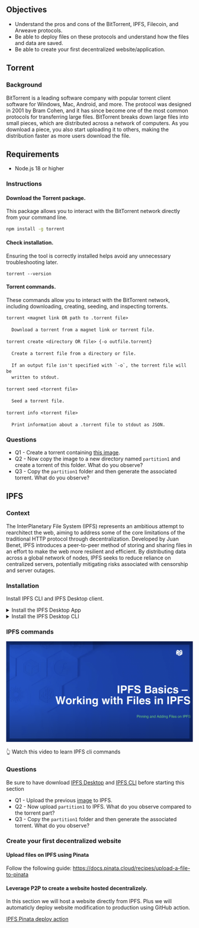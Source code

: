 ## Objectives
- Understand the pros and cons of the BitTorrent, IPFS, Filecoin, and Arweave protocols.
- Be able to deploy files on these protocols and understand how the files and data are saved.
- Be able to create your first decentralized website/application.

## Torrent

### Background

BitTorrent is a leading software company with popular torrent client software for Windows, Mac, Android, and more. The protocol was designed in 2001 by Bram Cohen, and it has since become one of the most common protocols for transferring large files. BitTorrent breaks down large files into small pieces, which are distributed across a network of computers. As you download a piece, you also start uploading it to others, making the distribution faster as more users download the file.

## Requirements
- Node.js 18 or higher

### Instructions
#### Download the Torrent package.

This package allows you to interact with the BitTorrent network directly from your command line.
```bash
npm install -g torrent
```
#### Check installation.

Ensuring the tool is correctly installed helps avoid any unnecessary troubleshooting later.
```
torrent --version
```
#### Torrent commands.

These commands allow you to interact with the BitTorrent network, including downloading, creating, seeding, and inspecting torrents.
```
torrent <magnet link OR path to .torrent file>

  Download a torrent from a magnet link or torrent file.

torrent create <directory OR file> {-o outfile.torrent}

  Create a torrent file from a directory or file.

  If an output file isn't specified with `-o`, the torrent file will be
  written to stdout.

torrent seed <torrent file>

  Seed a torrent file.

torrent info <torrent file>

  Print information about a .torrent file to stdout as JSON.
```

### Questions
- Q1 - Create a torrent containing [this image]().
- Q2 - Now copy the image to a new directory named `partition1` and create a torrent of this folder. What do you observe?
- Q3 - Copy the `partition1` folder and then generate the associated torrent. What do you observe?

## IPFS

### Context
The InterPlanetary File System (IPFS) represents an ambitious attempt to rearchitect the web, aiming to address some of the core limitations of the traditional HTTP protocol through decentralization. Developed by Juan Benet, IPFS introduces a peer-to-peer method of storing and sharing files in an effort to make the web more resilient and efficient. By distributing data across a global network of nodes, IPFS seeks to reduce reliance on centralized servers, potentially mitigating risks associated with censorship and server outages.

### Installation

Install IPFS CLI and IPFS Desktop client.

<details>
    <summary>
        Install the IPFS Desktop App
    </summary>

**IPFS Desktop bundles an IPFS node, file manager, peer manager, and content explorer into a single, easy-to-use application.**

Use IPFS Desktop to get acquainted with IPFS without needing to touch the terminal — or, if you're already experienced, use the powerful menubar/taskbar shortcuts alongside the command line to make your IPFS workflow faster.

If you already have an IPFS node on your computer, IPFS Desktop will act as a control panel and file browser for that node. If you don't have a node, it'll install one for you. And either way, IPFS Desktop will automatically check for updates.

![Status screen of IPFS Desktop](https://github.com/ipfs/ipfs-docs/raw/main/docs/install/images/ipfs-desktop/desktop-status.png)

| Files screen                                                               | Explore screen                                                                 | Peers screen                                                               | Settings screen                                                                  | Menubar/taskbar                                                                      |
| -------------------------------------------------------------------------- | ------------------------------------------------------------------------------ | -------------------------------------------------------------------------- | -------------------------------------------------------------------------------- | ------------------------------------------------------------------------------------- |
| ![Screenshot of the Files screen](https://github.com/ipfs/ipfs-docs/raw/main/docs/install/images/ipfs-desktop/desktop-files.png) | ![Screenshot of the Explore screen](https://github.com/ipfs/ipfs-docs/raw/main/docs/install/images/ipfs-desktop/desktop-explore.png) | ![Screenshot of the Peers screen](https://github.com/ipfs/ipfs-docs/raw/main/docs/install/images/ipfs-desktop/desktop-peers.png) | ![Screenshot of the Settings screen](https://github.com/ipfs/ipfs-docs/raw/main/docs/install/images/ipfs-desktop/desktop-settings.png) | ![Screenshot of Mac/Windows menus](https://github.com/ipfs/ipfs-docs/raw/main/docs/install/images/ipfs-desktop/desktop-menubar-taskbar.png) |

###### Feature highlights

- **Start your node at system startup (Mac/Windows) and control it from your OS** using the convenient menubar/system tray menu.
- **Quickly import files, folders, and screenshots to IPFS** in a variety of convenient ways, including drag-and-drop and (for Windows) right-clicking a file/folder's icon.
- **Easily manage the contents of your node** with a familiar file browser that offers quick shortcuts for renaming/moving/pinning files and folders, previewing many common file formats directly in IPFS Desktop, copying content IDs or shareable links to your clipboard, and more.
- **Quick download for CIDs, IPFS paths, and IPNS paths** — choose `Download...` by right-clicking the IPFS icon on your computer's menu bar, paste in a hash, and you're good to go.
- **Visualize your IPFS peers worldwide** on a map depicting what nodes you're connected to, where they are, the connections they're using, and more.
- **Explore the "Merkle Forest" of IPFS files** with a visualizer that lets you see firsthand how example datasets stored on IPFS — or your own IPFS files — are broken down into content-addressed pieces.
- **OS-wide support for IPFS files and links** (on Mac, Windows, and some Linux flavors) automatically hands off links starting with `ipfs://`, `ipns://` and `dweb:` to be opened in IPFS Desktop.
- **CLI Tutor Mode** helps you learn IPFS commands as you go.

###### Install instructions

To install IPFS Desktop, follow the specific instructions for your operating system. IPFS Desktop is built using the [Electron framework](https://www.electronjs.org), so the application should work wherever Electron works.

| [Windows](#windows)                                                 | [macOS](#macos)                                               | [Ubuntu](#ubuntu)                                                |
| ------------------------------------------------------------------- | ------------------------------------------------------------- | ---------------------------------------------------------------- |
| [![Windows icon](https://github.com/ipfs/ipfs-docs/raw/main/docs/install/images/ipfs-desktop/windows-icon.png)](#windows) | [![macOS icon](https://github.com/ipfs/ipfs-docs/raw/main/docs/install/images/ipfs-desktop/apple-icon.png)](#macos) | [![Ubuntu icon](https://github.com/ipfs/ipfs-docs/raw/main/docs/install/images/ipfs-desktop/ubuntu-icon.png)](#ubuntu) |

Or, if you'd rather use a package manager, check this [list of third-party packages](#package-managers) maintained by the IPFS community.

##### Windows

1. Go to the [IPFS Desktop downloads page](https://github.com/ipfs/ipfs-desktop/releases)
2. Find the link ending in `.exe` for the latest version of IPFS Desktop:

   ![The IPFS Desktop download page.](https://github.com/ipfs/ipfs-docs/raw/main/docs/install/images/ipfs-desktop/install-windows-download-exe-page.png)

3. Run the `.exe` file to start the installation.
4. Select whether you want to install the application for just yourself or all users on the computer. Click **Next**:

   ![The IPFS Desktop install options window.](https://github.com/ipfs/ipfs-docs/raw/main/docs/install/images/ipfs-desktop/install-windows-install-options.png)

5. Select the install location for the application. The default location is usually fine. Click **Next**:

   ![The IPFS Desktop installation location window.](https://github.com/ipfs/ipfs-docs/raw/main/docs/install/images/ipfs-desktop/install-windows-install-location.png)

6. Wait for the installation to finish and click **Finish**:

   ![The IPFS Desktop installation finished window.](https://github.com/ipfs/ipfs-docs/raw/main/docs/install/images/ipfs-desktop/install-windows-install-finish.png)

7. You can now find an IPFS icon in the status bar:

   ![The IPFS Desktop status bar menu in the Windows status bar.](https://github.com/ipfs/ipfs-docs/raw/main/docs/install/images/ipfs-desktop/install-windows-ipfs-desktop-status-bar.png)

The IPFS Desktop application has finished installing. Now, [add your site](.https://github.com/ipfs/ipfs-docs/raw/main/docs/install/how-to/websites-on-ipfs/single-page-website.md#add-your-site).

##### macOS

1. Download the latest available `.dmg` file from the [ipfs/ipfs-desktop releases page](https://github.com/ipfs/ipfs-desktop/releases)

   ![List of available download links in GitHub.](https://github.com/ipfs/ipfs-docs/raw/main/docs/install/images/ipfs-desktop/install-macos-dmg-file-link.png)

2. Open the `ipfs-desktop.dmg` file.
3. Drag the IPFS icon into the **Applications** folder:

   ![Drag-to-install window in MacOS.](https://github.com/ipfs/ipfs-docs/raw/main/docs/install/images/ipfs-desktop/install-macos-drag-ipfs-drag.png)

4. Open your **Applications** folder and open the IPFS Desktop application.
5. You may get a warning saying _IPFS Desktop.app can't be opened_. Click **Show in Finder**:

   ![An error message showing that the computer cannot install the application.](https://github.com/ipfs/ipfs-docs/raw/main/docs/install/images/ipfs-desktop/install-macos-ipfs-cannot-be-opened.png)

6. Find **IPFS Desktop.app** in your **Applications** folder.
7. Hold down the `control` key, click **IPFS Desktop.app**, and click **Open**:

   ![Right click context menu of IPFS Desktop.app.](https://github.com/ipfs/ipfs-docs/raw/main/docs/install/images/ipfs-desktop/install-macos-force-open.png)

8. Click **Open** in the new window:

   ![Open confirmation window.](https://github.com/ipfs/ipfs-docs/raw/main/docs/install/images/ipfs-desktop/install-macos-open-confirmation.png)

9. You can now find an IPFS icon in the status bar:

   ![The IPFS Desktop status bar menu in the macOS status bar.](https://github.com/ipfs/ipfs-docs/raw/main/docs/install/images/ipfs-desktop/install-macos-ipfs-desktop-status-bar.png)

The IPFS Desktop application has finished installing. Now, [add your site](.https://github.com/ipfs/ipfs-docs/raw/main/docs/install/how-to/websites-on-ipfs/single-page-website.md#add-your-site).

##### Ubuntu

While these instructions are specific to Ubuntu, they will likely work with most Ubuntu-related Linux distributions. For non-Ubuntu Linux distributions, check out the [IPFS Desktop GitHub repository](https://github.com/ipfs/ipfs-desktop#install) for install instructions.

###### Install with `.deb`

1. Download the latest `.deb` installer from the [IPFS Desktop GitHub repository](https://github.com/ipfs/ipfs-desktop#linuxfreebsd).
2. Double click to install the package with Ubuntu Software, or move into where you downloaded the installer and install from the command-line:

    ```shell
    sudo dpkg -i https://github.com/ipfs/ipfs-docs/raw/main/docs/install/ipfs-desktop-[version]-amd64.deb
    ```

    Replace `[version]` with the version number of the IPFS package you just downloaded.

###### Install using AppImage

:::warning
When installing IPFS Desktop using an AppImage executable, you will not have access to the command-line `ipfs` commands. This limitation is due to how AppImages work and how they containerize their processes.

If you are certain that you do not need to use the command-line `ipfs` commands, then go ahead and install the AppImage. Otherwise, consider using the [deb installer ↑](#install-with-deb)
:::

1. Download the latest `.AppImage` package from the [IPFS Desktop GitHub repository](https://github.com/ipfs/ipfs-desktop#linuxfreebsd).
2. Move into where you downloaded the `.AppImage` file, and make it executable:

   ```shell
   cd Downloads
   chmod a+x https://github.com/ipfs/ipfs-docs/raw/main/docs/install/ipfs-desktop-linux.AppImage
   ```

3. Open the `.AppImage` by calling `https://github.com/ipfs/ipfs-docs/raw/main/docs/install/ipfs-desktop-linux.AppImage` from the command-line:

   ```shell
   https://github.com/ipfs/ipfs-docs/raw/main/docs/install/ipfs-desktop-linux.AppImage
   ```

   You can also run the `.AppImage` file by double-clicking on it in your file manager.

##### Package Managers

| Package Manager                                                                                                    | Command                      |
| ------------------------------------------------------------------------------------------------------------------ | ---------------------------- |
| [Homebrew](https://formulae.brew.sh/formula/ipfs#default)                                                                    | `brew install ipfs --cask`     |
| [Chocolatey](https://community.chocolatey.org/packages/ipfs-desktop)                                                         | `choco install ipfs-desktop` |
| [Scoop](https://github.com/ScoopInstaller/Extras/blob/master/bucket/ipfs-desktop.json) maintained by [@NatoBoram](https://github.com/NatoBoram) | `scoop bucket add extras && scoop install ipfs-desktop` |
| [AUR](https://aur.archlinux.org/packages/ipfs-desktop/) maintained by [@alexhenrie](https://github.com/alexhenrie) | `ipfs-desktop`               |

</details>

<details>
    <summary>
        Install the IPFS Desktop CLI
    </summary>
Using IPFS Kubo through the command-line allows you to do everything that IPFS Desktop can do, but at a more granular level, since you can specify which commands to run. Learn how to install it here.
current-ipfs-version: v0.26.0

#### Install IPFS Kubo

This guide describes the available installation processes for IPFS Kubo, a Go-based implementation of the InterPlanetary File System (IPFS) protocol. Kubo was the first implementation of IPFS, and is the most widely used implementation today. Kubo allows you to do everything that IPFS Desktop can do, but at a more granular level, since you can specify which commands to run. Kubo has the following features:

- An IPFS daemon server
- Extensive command line tooling
- An HTTP RPC API for controlling the node
- An HTTP Gateway for serving content to HTTP browsers
- Binaries for Windows, MacOS, Linux, FreeBSD and OpenBSD

Installing Kubo in the command line is handy for many use cases, such as building applications and services on top of an IPFS node, or setting up a node without a user interface (which is usually the case with remote servers or virtual machines).  

To get started, familiarize yourself with the system requirements. Then, determine if you'd like to install Kubo using one of the 5 official binary distributions, or build Kubo from source. Once you've installed Kubo, determine which node to use in the command line. Finally, check out the next steps.

:::warning
Building from source is only recommended if you are running Kubo on a system with severe resource constraints, or are contributing to the Kubo project. 
:::

##### System requirements

Kubo runs on most Windows, MacOS, Linux, FreeBSD and OpenBSD systems that meet the following requirements:

- 6 GiB of memory.
- 2 CPU cores (kubo is highly parallel).

Note the following:
- The amount of disk space your IPFS installation uses depends on how much data you're sharing. A base installation uses around 12MB of disk space.
- You can enable automatic garbage collection via [--enable-gc](../reference/kubo/cli.md#ipfs-daemon) and adjust using [default maximum disk storage](https://github.com/ipfs/kubo/blob/v0.26.0/docs/config.md#datastorestoragemax) for data retrieved from other peers.

###### Kubo on resource-constrained systems 

If you are running Kubo on a resource-constrained system (such as a Raspberry Pi), you should initialize your daemon with the `lowpower` profile. 
  
  ```bash
  ipfs init --profile=lowpower
  ```

This reduces daemon overhead on the system but may degrade content discovery and data fetching performance.

##### Install official binary distributions

This section describes how to download and install the Kubo binary from `dist.ipfs.tech` on Windows, MacOS, Linux, FreeBSD and OpenBSD operating systems. The IPFS team publishes the latest, official prebuilt Kubo binaries on the [dist.ipfs.tech website](https://dist.ipfs.tech#kubo). New IPFS Kubo binary releases are automatically shown on the Kubo page on `dist.ipfs.tech`. 

:::callout
If you are unable to access [dist.ipfs.tech](https://dist.ipfs.tech#kubo), you can also download Kubo (go-ipfs) from the project's GitHub [releases](https://github.com/ipfs/kubo/releases/latest) page or `/ipns/dist.ipfs.tech` at the [dweb.link](https://dweb.link/ipns/dist.ipfs.tech#kubo) gateway.
:::

Binaries are available for the following operating systems:

| OS      | 32-bit | 64-bit | ARM | ARM-64 |
|---------|--------|--------|-----|--------|
| macOS   | No     | Yes    | No  | Yes    |
| FreeBSD | Yes    | Yes    | Yes | No     |
| Linux   | Yes    | Yes    | Yes | Yes    |
| OpenBSD | Yes    | Yes    | Yes | No     |
| Windows | Yes    | Yes    | No  | No     |

For installation instructions for your operating system, select the appropriate tab.

:::: tabs

::: tab windows id="install-kubo-windows"

###### Windows

1. Download the Windows binary from [`dist.ipfs.tech`](https://dist.ipfs.tech/#kubo).

   ```powershell
   wget https://dist.ipfs.tech/kubo/v0.26.0/kubo_v0.26.0_windows-amd64.zip -Outfile kubo_v0.26.0.zip
   ```

1. Unzip the file to a sensible location, such as `~\Apps\kubo_v0.26.0`.

   ```powershell
   Expand-Archive -Path kubo_v0.26.0.zip -DestinationPath ~\Apps\kubo_v0.26.0
   ```

1. Move into the `kubo_v0.26.0` folder

   ```powershell
   cd ~\Apps\kubo_v0.26.0\kubo
   ```

1. Check that the `ipfs.exe` works:

   ```powershell
   .\ipfs.exe --version

   > ipfs version 0.26.0
   ```

   At this point, Kubo is usable. However, it's strongly recommended that you first add `ipfs.exe` to your `PATH` using the following steps:

1. Save the current working directory into a temporary variable:

   ```powershell
   $GO_IPFS_LOCATION = pwd
   ```

1. Create a PowerShell profile:

   ```powershell
   if (!(Test-Path -Path $PROFILE)) { New-Item -ItemType File -Path $PROFILE -Force }
   ```

   This command first checks to see if you have a profile set. If you do, it leaves it there and doesn't create a new one. You can view the contents of your profile by opening it in an editor, such as Notepad:

   ```powershell
   notepad $PROFILE
   ```

1. Add the location of your Kubo daemon and add it to PowerShell's `PATH` by truncating it to the end of your PowerShell profile:

   ```powershell
   Add-Content $PROFILE "`n[System.Environment]::SetEnvironmentVariable('PATH',`$Env:PATH+';;$GO_IPFS_LOCATION')"
   ```

1. Load your `$PROFILE`:

   ```powershell
   & $profile   
   ```

1. Navigate to your home folder

   ```powershell
   cd ~
   ```

1. Test that Kubo installed correctly:

   ```powershell
   ipfs --version

   > ipfs version 0.26.0
   ```

:::

::: tab macOS id="install-kubo-mac"

###### macOS

> The `brew` installation method supports both Intel and Apple Silicon hardware. If you prefer a manual installation, `darwin-amd64` (Intel) and `darwin-arm64` (Apple Silicon) artifacts available [here](https://dist.ipfs.tech/kubo/v0.21.0/).

1. Navigate to a terminal.

1. Use `brew` to install Kubo:

   ```shell
   brew install ipfs
   ```

1. Confirm your Kubo installation:

   ```bash
   ipfs --version
   ```

   If Kubo is installed, the version number displays. For example:

   ```bash
   > ipfs version 0.26.0
   ```
:::

::: tab linux id="install-kubo-linux"

###### Linux

1. Download the Linux binary from [`dist.ipfs.tech`](https://dist.ipfs.tech/#kubo).

   ```bash
   wget https://dist.ipfs.tech/kubo/v0.26.0/kubo_v0.26.0_linux-amd64.tar.gz
   ```

1. Unzip the file:

   ```bash
   tar -xvzf kubo_v0.26.0_linux-amd64.tar.gz

   > x kubo/install.sh
   > x kubo/ipfs
   > x kubo/LICENSE
   > x kubo/LICENSE-APACHE
   > x kubo/LICENSE-MIT
   > x kubo/README.md
   ```

1. Move into the `kubo` folder:

   ```bash
   cd kubo
   ```

1. Run the install script

   ```bash
   sudo bash install.sh

   > Moved ./ipfs to /usr/local/bin
   ```

1. Test that Kubo has installed correctly:

   ```bash
   ipfs --version

   > ipfs version 0.26.0
   ```

:::

::: tab freeBSD id="install-kubo-freeBSD"

###### FreeBSD

1. Download the FreeBSD binary from [`dist.ipfs.tech`](https://dist.ipfs.tech/#kubo).

   ```bash
   wget https://dist.ipfs.tech/kubo/v0.26.0/kubo_v0.26.0_freebsd-amd64.tar.gz
   ```

1. Unzip the file:

   ```bash
   tar -xvzf kubo_v0.26.0_freebsd-amd64.tar.gz

   > x kubo/install.sh
   > x kubo/ipfs
   > x kubo/LICENSE
   > x kubo/LICENSE-APACHE
   > x kubo/LICENSE-MIT
   > x kubo/README.md
   ```

1. Move into the `kubo` folder:

   ```bash
   cd kubo
   ```

1. Run the install script:

   ```bash
   doas bash install.sh

   > Moved ./ipfs to /usr/local/bin
   ```

1. Test that Kubo has installed correctly:

   ```bash
   ipfs --version

   > ipfs version 0.26.0
   ```

:::

::: tab openBSD id="install-kubo-openBSD"

###### OpenBSD

1. Download the OpenBSD binary from [`dist.ipfs.tech`](https://dist.ipfs.tech/#kubo).

   ```bash
   wget https://dist.ipfs.tech/kubo/v0.26.0/kubo_v0.26.0_openbsd-amd64.tar.gz
   ```

1. Unzip the file:

   ```bash
   tar -xvzf kubo_v0.26.0_openbsd-amd64.tar.gz

   > x kubo/install.sh
   > x kubo/ipfs
   > x kubo/LICENSE
   > x kubo/LICENSE-APACHE
   > x kubo/LICENSE-MIT
   > x kubo/README.md
   ```

1. Move into the `kubo` folder:

   ```bash
   cd kubo
   ```

1. Run the install script:

   ```bash
   doas bash install.sh

   > Moved ./ipfs to /usr/local/bin
   ```

1. Test that Kubo has installed correctly:

   ```bash
   ipfs --version

   > ipfs version 0.26.0
   ```

:::

::::




##### Build Kubo from source

For the current instructions on how to manually download, compile and build Kubo from source, see the [Build from Source](https://github.com/ipfs/kubo/blob/v0.26.0/README.md#build-from-source) section in the Kubo repository.

##### Determining which node to use with the command line

The command line can detect and use any node that's running, unless it's configured to use an external binary file. Here's which node to use for the local daemon or a remote client:

###### Local daemon

The local daemon process is automatically started in the CLI with the command `ipfs daemon`. It creates an `$IPFS_PATH/api` file with an [RPC API](../reference/kubo/rpc.md#http-rpc-api-reference) address.

###### Remote client

You can install the standalone IPFS CLI client independently and use it to talk to an IPFS Desktop node or a Brave node. Use the [RPC API](../reference/kubo/rpc.md#http-rpc-api-reference) to talk to the `ipfs` daemon.

When an IPFS command executes without parameters, the CLI client checks whether the `$IPFS_PATH/api` file exists and connects to the address listed there.

- If an `$IPFS_PATH` is in the default location (for example, `~/.ipfs` on Linux), then it works automatically and the IPFS CLI client talks to the locally running `ipfs` daemon without any extra configuration.

- If an `$IPFS_PATH` isn't in the default location, use the `--api <rpc-api-addr>` command-line argument. Alternatively, you can set the environment variable to `IPFS_PATH`. `IPFS_PATH` will point to a directory with the `$IPFS_PATH/api` file pointing at the Kubo RPC of the existing `ipfs` daemon instance.

####### Most common examples

If you are an IPFS Desktop user, you can install CLI tools and an `.ipfs/api` file is automatically picked up.

If you're not running IPFS Desktop, specify a custom port with `ipfs --api /ip4/127.0.0.1/tcp/<port> id` in the CLI.

For example, Brave RPC API runs on port 45001, so the CLI can talk to the Brave daemon using `ipfs --api /ip4/127.0.0.1/tcp/45001 id`. You can use `mkdir -p ~/.ipfs && echo "/ip4/<ip>/tcp/<rpc-port>" > ~/.ipfs/api` to avoid passing `--api` every time.

##### Next steps

Now that you've installed IPFS Kubo:

- Check out the [IPFS Kubo Tutorial in Guides](../how-to/command-line-quick-start.md), which will guide you through taking a Kubo node online and interacting with the network.
- Learn how to quickly install, uninstall, upgrade and downgrade Kubo using [ipfs-update](../how-to/ipfs-updater.md).
</details>

### IPFS commands

[![IPFS CLI Basics: Accessing Files](./ressources/TD2/IPFS-command.png)](https://www.youtube.com/embed/EkQfoQprA8s?si=H09TN-2YljmZNFes "IPFS CLI Basics: Accessing Files")

👆 Watch this video to learn IPFS cli commands

### Questions
Be sure to have download [IPFS Desktop](#install-the-ipfs-desktop-app) and [IPFS CLI](#install-the-ipfs-desktop-cli) before starting this section
- Q1 - Upload the previous [image]() to IPFS.
- Q2 - Now upload `partition1` to IPFS. What do you observe compared to the torrent part?
- Q3 - Copy the `partition1` folder and then generate the associated torrent. What do you observe?

### Create your first decentralized website

#### Upload files on IPFS using Pinata

Follow the following guide:
https://docs.pinata.cloud/recipes/upload-a-file-to-pinata

#### Leverage P2P to create a website hosted decentralizely.

In this section we will host a website directly from IPFS.
Plus we will automaticly deploy website modification to production using GitHub action.

[IPFS Pinata deploy action](https://github.com/popovoleksandr/ipfs-pinata-deploy-action)
